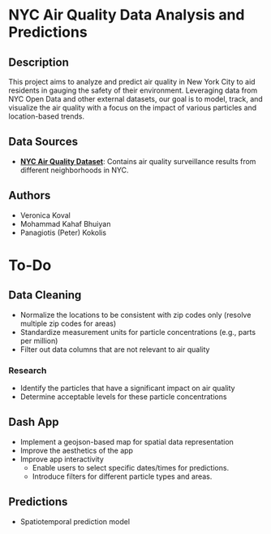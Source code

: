 # NYC Air Quality Data Analysis and Predictions
## Description
This project aims to analyze and predict air quality in New York City to aid residents in gauging the safety of their environment. Leveraging data from NYC Open Data and other external datasets, our goal is to model, track, and visualize the air quality with a focus on the impact of various particles and location-based trends.

## Data Sources
- [**NYC Air Quality Dataset**](https://data.cityofnewyork.us/Environment/Air-Quality/c3uy-2p5r): Contains air quality surveillance results from different neighborhoods in NYC.

## Authors
- Veronica Koval
- Mohammad Kahaf Bhuiyan
- Panagiotis (Peter) Kokolis

# To-Do
## Data Cleaning
- Normalize the locations to be consistent with zip codes only (resolve multiple zip codes for areas)
- Standardize measurement units for particle concentrations (e.g., parts per million)
- Filter out data columns that are not relevant to air quality
### Research
- Identify the particles that have a significant impact on air quality
- Determine acceptable levels for these particle concentrations

## Dash App
- Implement a geojson-based map for spatial data representation
- Improve the aesthetics of the app
- Improve app interactivity
  - Enable users to select specific dates/times for predictions.
  - Introduce filters for different particle types and areas.

## Predictions
- Spatiotemporal prediction model
